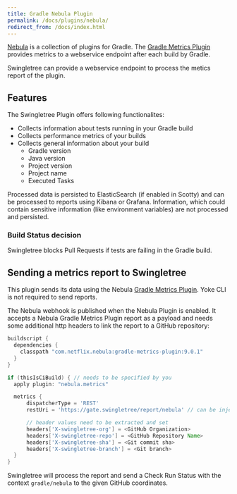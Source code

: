 ```yaml
---
title: Gradle Nebula Plugin
permalink: /docs/plugins/nebula/
redirect_from: /docs/index.html
---
```


[Nebula][nebula] is a collection of plugins for Gradle. The [Gradle Metrics Plugin][gradle-metrics] provides metrics to a webservice endpoint after each build by Gradle.

Swingletree can provide a webservice endpoint to process the metics report of the plugin.

## Features

The Swingletree Plugin offers following functionalites:

* Collects information about tests running in your Gradle build
* Collects performance metrics of your builds
* Collects general information about your build
  * Gradle version
  * Java version
  * Project version
  * Project name
  * Executed Tasks

Processed data is persisted to ElasticSearch (if enabled in Scotty) and can be processed to reports using Kibana or Grafana. Information, which could contain sensitive information (like environment variables) are not processed and persisted.

### Build Status decision

Swingletree blocks Pull Requests if tests are failing in the Gradle build.

## Sending a metrics report to Swingletree

This plugin sends its data using the Nebula [Gradle Metrics Plugin][gradle-metrics]. Yoke CLI is not required to send reports.

The Nebula webhook is published when the Nebula Plugin is enabled.
It accepts a Nebula Gradle Metrics Plugin report as a payload and needs some additional http headers to link the report to a GitHub repository:

```groovy
buildscript {
  dependencies {
    classpath "com.netflix.nebula:gradle-metrics-plugin:9.0.1"
  }
}

if (thisIsCiBuild) { // needs to be specified by you
  apply plugin: "nebula.metrics"

  metrics {
      dispatcherType = 'REST'
      restUri = 'https://gate.swingletree/report/nebula' // can be injected by CI server using properties or env vars

      // header values need to be extracted and set
      headers['X-swingletree-org'] = <GitHub Organization>
      headers['X-swingletree-repo'] = <GitHub Repository Name>
      headers['X-swingletree-sha'] = <Git commit sha>
      headers['X-swingletree-branch'] = <Git branch>
  }
}
```

Swingletree will process the report and send a Check Run Status with the context `gradle/nebula` to the given GitHub coordinates.


[nebula]: https://nebula-plugins.github.io/
[gradle-metrics]: https://github.com/nebula-plugins/gradle-metrics-plugin